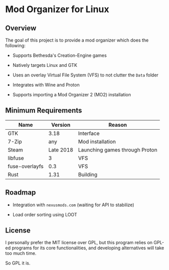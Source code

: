 # Mod Organizer for Linux

## Overview

The goal of this project is to provide a mod organizer which does the following:

- Supports Bethesda's Creation-Engine games

- Natively targets Linux and GTK

- Uses an overlay Virtual File System (VFS) to not clutter the ```Data``` folder

- Integrates with Wine and Proton

- Supports importing a Mod Organizer 2 (MO2) installation

## Minimum Requirements

| Name | Version | Reason |
|------|---------|--------|
|GTK|3.18|Interface|
|7-Zip|any|Mod installation|
|Steam|Late 2018|Launching games through Proton|
|libfuse|3|VFS|
|fuse-overlayfs|0.3|VFS|
|Rust|1.31|Building|

## Roadmap

- Integration with ```nexusmods.com``` (waiting for API to stabilize)

- Load order sorting using LOOT

## License

I personally prefer the MIT license over GPL, but this program relies on GPL-ed programs for its core functionalities, and developing alternatives will take too much time.

So GPL it is.